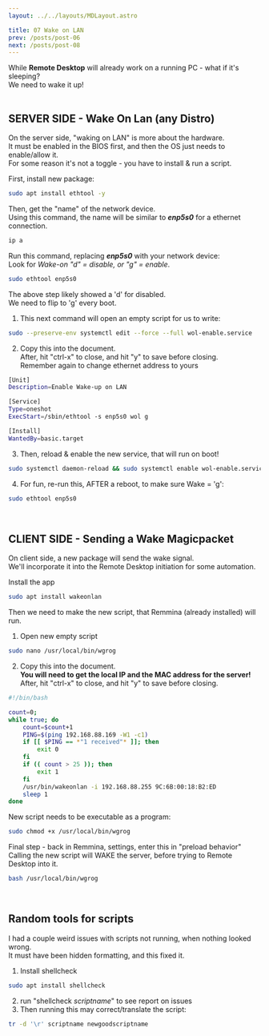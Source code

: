 ```yaml
---
layout: ../../layouts/MDLayout.astro

title: 07 Wake on LAN
prev: /posts/post-06
next: /posts/post-08
---
```



While **Remote Desktop** will already work on a running PC - what if it's sleeping?<br>
We need to wake it up!<br><br>

## SERVER SIDE - Wake On Lan (any Distro)

On the server side, "waking on LAN" is more about the hardware.<br>
It must be enabled in the BIOS first, and then the OS just needs to enable/allow it.<br>
For some reason it's not a toggle - you have to install & run a script.<br>

First, install new package:
```sh
sudo apt install ethtool -y
```
Then, get the "name" of the network device.<br>
Using this command, the name will be similar to ***enp5s0*** for a ethernet connection.
```sh
ip a
```
Run this command, replacing ***enp5s0*** with your network device:<br>
Look for _Wake-on "d" = disable, or "g" = enable_.
```sh
sudo ethtool enp5s0
```
The above step likely showed a 'd' for disabled.<br>
We need to flip to 'g' every boot.
1. This next command will open an empty script for us to write:
```sh
sudo --preserve-env systemctl edit --force --full wol-enable.service
```
2. Copy this into the document.<br>
After, hit "ctrl-x" to close, and hit "y" to save before closing.<br>
Remember again to change ethernet address to yours
```sh
[Unit]
Description=Enable Wake-up on LAN

[Service]
Type=oneshot
ExecStart=/sbin/ethtool -s enp5s0 wol g

[Install]
WantedBy=basic.target
```
3. Then, reload & enable the new service, that will run on boot!
```sh
sudo systemctl daemon-reload && sudo systemctl enable wol-enable.service
```
4. For fun, re-run this, AFTER a reboot, to make sure Wake = 'g':
```sh
sudo ethtool enp5s0
```
<br>

## CLIENT SIDE - Sending a Wake Magicpacket

On client side, a new package will send the wake signal.<br>
We'll incorporate it into the Remote Desktop initiation for some automation.

Install the app
```sh
sudo apt install wakeonlan
```
Then we need to make the new script, that Remmina (already installed) will run.
1. Open new empty script
```sh
sudo nano /usr/local/bin/wgrog
```
2. Copy this into the document.<br>
**You will need to get the local IP and the MAC address for the server!**<br>
After, hit "ctrl-x" to close, and hit "y" to save before closing.
```sh
#!/bin/bash

count=0;
while true; do
	count=$count+1
	PING=$(ping 192.168.88.169 -W1 -c1)
	if [[ $PING == *"1 received"* ]]; then
		exit 0
	fi
	if (( count > 25 )); then
		exit 1
	fi
	/usr/bin/wakeonlan -i 192.168.88.255 9C:6B:00:18:B2:ED
	sleep 1
done
```
New script needs to be executable as a program:
```sh
sudo chmod +x /usr/local/bin/wgrog
```
Final step - back in Remmina, settings, enter this in "preload behavior"<br>
Calling the new script will WAKE the server, before trying to Remote Desktop into it.
```sh
bash /usr/local/bin/wgrog
```
<br>

## Random tools for scripts
I had a couple weird issues with scripts not running, when nothing looked wrong.<br>
It must have been hidden formatting, and this fixed it.
1. Install shellcheck
```sh
sudo apt install shellcheck
```
2. run "shellcheck _scriptname_" to see report on issues
3. Then running this may correct/translate the script:
```sh
tr -d '\r' scriptname newgoodscriptname
```